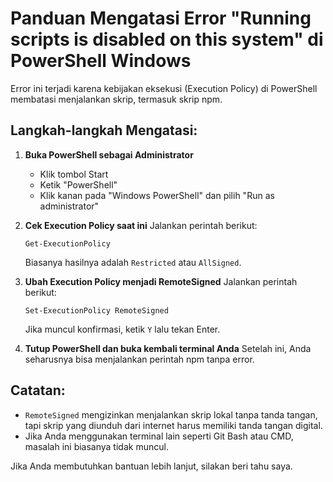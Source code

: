 # Panduan Mengatasi Error "Running scripts is disabled on this system" di PowerShell Windows

Error ini terjadi karena kebijakan eksekusi (Execution Policy) di PowerShell membatasi menjalankan skrip, termasuk skrip npm.

## Langkah-langkah Mengatasi:

1. **Buka PowerShell sebagai Administrator**
   - Klik tombol Start
   - Ketik "PowerShell"
   - Klik kanan pada "Windows PowerShell" dan pilih "Run as administrator"

2. **Cek Execution Policy saat ini**
   Jalankan perintah berikut:
   ```
   Get-ExecutionPolicy
   ```
   Biasanya hasilnya adalah `Restricted` atau `AllSigned`.

3. **Ubah Execution Policy menjadi RemoteSigned**
   Jalankan perintah berikut:
   ```
   Set-ExecutionPolicy RemoteSigned
   ```
   Jika muncul konfirmasi, ketik `Y` lalu tekan Enter.

4. **Tutup PowerShell dan buka kembali terminal Anda**
   Setelah ini, Anda seharusnya bisa menjalankan perintah npm tanpa error.

## Catatan:
- `RemoteSigned` mengizinkan menjalankan skrip lokal tanpa tanda tangan, tapi skrip yang diunduh dari internet harus memiliki tanda tangan digital.
- Jika Anda menggunakan terminal lain seperti Git Bash atau CMD, masalah ini biasanya tidak muncul.

Jika Anda membutuhkan bantuan lebih lanjut, silakan beri tahu saya.
